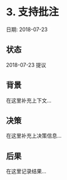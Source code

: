 # 3. 支持批注

日期: 2018-07-23

## 状态

2018-07-23 提议

## 背景

在这里补充上下文...

## 决策

在这里补充上决策信息...

## 后果

在这里记录结果...
